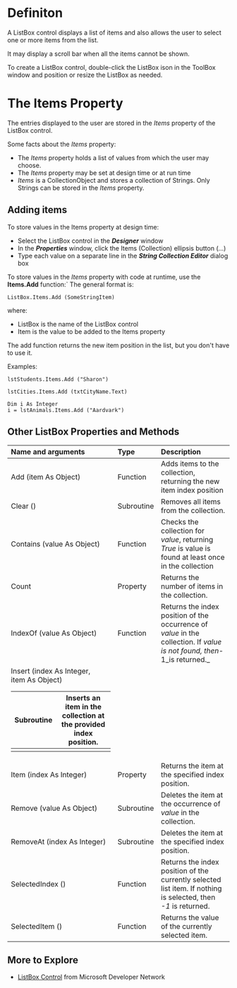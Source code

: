 # Definiton #

A ListBox control
displays a list of items and also allows the user to select one or more items from the list.

It may display a scroll bar when all the items cannot be shown.

To create a ListBox control, double-click the ListBox ison in the ToolBox window and position or resize the ListBox as needed.

# The Items Property #

The entries displayed to the user are stored in the _Items_ property of the ListBox control.

Some facts about the _Items_ property:
  * The _Items_ property holds a list of values from which the user may choose.
  * The _Items_ property may be set at design time or at run time
  * _Items_ is a CollectionObject and stores a collection of Strings.  Only Strings can be stored in the _Items_ property.


## Adding items ##
To store values in the Items property at design time:
  * Select the ListBox control in the _**Designer**_ window
  * In the _**Properties**_ window, click the Items (Collection) ellipsis button (...)
  * Type each value on a separate line in the _**String Collection Editor**_ dialog box

To store values in the _Items_ property with code at runtime, use the **Items.Add** function:`
The general format is:
```
ListBox.Items.Add (SomeStringItem)
```
where:
  * ListBox is the name of the ListBox control
  * Item is the value to be added to the Items property

The add function returns the new item position in the list, but you don't have to use it.


Examples:
```
lstStudents.Items.Add ("Sharon")

lstCities.Items.Add (txtCityName.Text)

Dim i As Integer
i = lstAnimals.Items.Add ("Aardvark")

```

## Other ListBox Properties and Methods ##
| **Name and arguments**  | **Type**      | Description |
|:------------------------|:--------------|:------------|
| Add (item As Object)  | Function    | Adds items to the collection, returning the new item index position |
| Clear ()              | Subroutine  | Removes all items from the collection. |
| Contains (value As Object)  | Function    | Checks the collection for _value_, returning _True_ is value is found at least once in the collection |
| Count               | Property      | Returns the number of items in the collection. |
| IndexOf (value As Object)  | Function    | Returns the index position of the occurrence of _value_ in the collection.  If _value is not found, then_-1_is returned._|
| Insert (index As Integer, <br> item As Object) <table><thead><th> Subroutine </th><th> Inserts an item in the collection at the provided index position. </th></thead><tbody>
<tr><td> Item (index As Integer)  </td><td> Property    </td><td> Returns the item at the specified index position. </td></tr>
<tr><td> Remove (value As Object)  </td><td> Subroutine    </td><td> Deletes the item at the occurrence of <i>value</i> in the collection. </td></tr>
<tr><td> RemoveAt (index As Integer)  </td><td> Subroutine    </td><td> Deletes the item at the specified index position. </td></tr>
<tr><td> SelectedIndex ()            </td><td> Function  </td><td> Returns the index position of the currently selected list item.  If nothing is selected, then <i>-1</i> is returned. </td></tr>
<tr><td> SelectedItem ()            </td><td> Function  </td><td> Returns the value of the currently selected item. </td></tr></tbody></table>




<h2>More to Explore</h2>
<ul><li><a href='https://msdn.microsoft.com/en-us/library/h5a2t8d9.aspx'>ListBox Control</a> from Microsoft Developer Network</li></ul>


